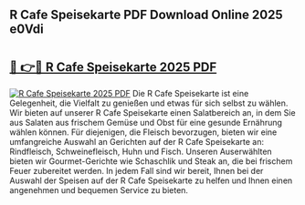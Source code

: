 ## R Cafe Speisekarte PDF Download Online 2025 e0Vdi

# <h2><a href="http://gc69zi.nevu.top/?p=R+Cafe+Speisekarte">🔗 👉🔴 R Cafe Speisekarte 2025 PDF</a></h2>

[![R Cafe Speisekarte 2025 PDF](https://i.imgur.com/dBaPXMq.png)](http://gc69zi.nevu.top/?p=R+Cafe+Speisekarte)
Die R Cafe Speisekarte ist eine Gelegenheit, die Vielfalt zu genießen und etwas für sich selbst zu wählen. Wir bieten auf unserer R Cafe Speisekarte einen Salatbereich an, in dem Sie aus Salaten aus frischem Gemüse und Obst für eine gesunde Ernährung wählen können. Für diejenigen, die Fleisch bevorzugen, bieten wir eine umfangreiche Auswahl an Gerichten auf der R Cafe Speisekarte an: Rindfleisch, Schweinefleisch, Huhn und Fisch. Unseren Auserwählten bieten wir Gourmet-Gerichte wie Schaschlik und Steak an, die bei frischem Feuer zubereitet werden. In jedem Fall sind wir bereit, Ihnen bei der Auswahl der Speisen auf der R Cafe Speisekarte zu helfen und Ihnen einen angenehmen und bequemen Service zu bieten.
